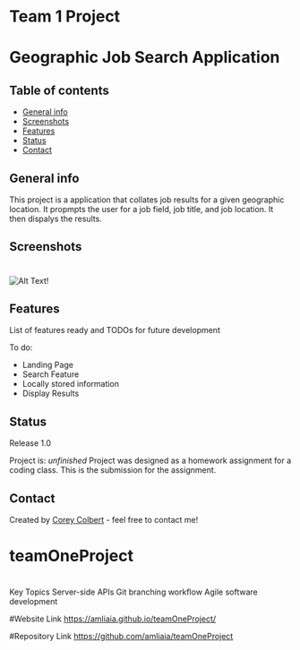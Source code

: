# Team 1 Project
# Geographic Job Search Application
> 

## Table of contents
* [General info](#general-info)
* [Screenshots](#screenshots)
* [Features](#features)
* [Status](#status)
* [Contact](#contact)

## General info
This project is a application that collates job results for a given geographic location. It propmpts the user for a job field, job title, and job location.  It then dispalys the results.

## Screenshots
#
![Alt Text!](https://user-images.githubusercontent.com/72354925/107172177-4d680c80-698a-11eb-9545-5dd15030c3c9.png)

## Features
List of features ready and TODOs for future development

To do:

* Landing Page
* Search Feature
* Locally stored information
* Display Results

## Status
Release 1.0

Project is: _unfinished_ Project was designed as a homework assignment for a coding class.  This is the submission for the assignment.

## Contact
Created by [Corey Colbert](cdcolbert10@gmail.com) - feel free to contact me!


# teamOneProject
#
Key Topics
Server-side APIs
Git branching workflow
Agile software development

#Website Link
https://amliaia.github.io/teamOneProject/

#Repository Link
https://github.com/amliaia/teamOneProject
